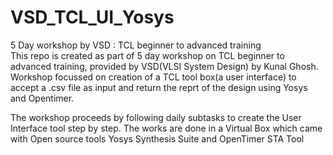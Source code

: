 # VSD_TCL_UI_Yosys
5 Day workshop by VSD : TCL beginner to advanced training  
This repo is created as part of 5 day workshop on TCL beginner to advanced training, provided by VSD(VLSI System Design) by Kunal Ghosh. Workshop focussed on creation of a TCL tool box(a user interface) to accept a .csv file as input and return the reprt of the design using Yosys and Opentimer.

The workshop proceeds by following daily subtasks to create the User Interface tool step by step. The works are done in a Virtual Box which came with Open source tools Yosys Synthesis Suite and OpenTimer STA Tool
